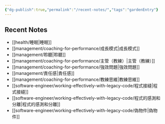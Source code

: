 ```yaml
---
{"dg-publish":true,"permalink":"/recent-notes/","tags":"gardenEntry"}
---
```


## Recent Notes
- [[health/睡眠\|睡眠]]
- [[management/coaching-for-performance/成長模式\|成長模式]]
- [[management/聆聽\|聆聽]]
- [[management/coaching-for-performance/主管（教練）\|主管（教練）]]
- [[management/coaching-for-performance/強效問題\|強效問題]]
- [[management/責任感\|責任感]]
- [[management/coaching-for-performance/教練思維\|教練思維]]
- [[software-engineer/working-effectively-with-legacy-code/程式接縫\|程式接縫]]
- [[software-engineer/working-effectively-with-legacy-code/程式的感測和分離\|程式的感測和分離]]
- [[software-engineer/working-effectively-with-legacy-code/偽物件\|偽物件]]

